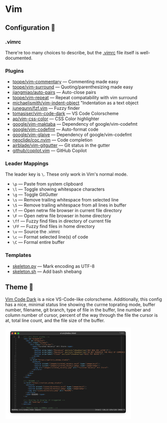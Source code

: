 # Vim
## Configuration 🧩
### .vimrc
There're too many choices to describe, but the [.vimrc](vimrc) file itself is well-documented.

### Plugins
- [tpope/vim-commentary](https://github.com/tpope/vim-commentary) — Commenting made easy
- [tpope/vim-surround](https://github.com/tpope/vim-surround) — Quoting/parenthesizing made easy
- [jiangmiao/auto-pairs](https://github.com/jiangmiao/auto-pairs) — Auto-close pairs
- [tpope/vim-repeat](https://github.com/tpope/vim-repeat) — Repeat compatability with vim surround
- [michaeljsmith/vim-indent-object](https://github.com/michaeljsmith/vim-indent-object)	"Indentation as a text object
- [junegunn/fzf.vim](https://github.com/junegunn/fzf.vim) — Fuzzy finder
- [tomasiser/vim-code-dark](https://github.com/tomasiser/vim-code-dark)	— VS Code Colorscheme
- [ap/vim-css-color](https://github.com/ap/vim-css-color) — CSS Color highlighter
- [google/vim-maktaba](https://github.com/google/vim-maktaba) — Dependency of google/vim-codefmt
- [google/vim-codefmt](https://github.com/google/vim-codefmt) — Auto-format code
- [google/vim-glaive](https://github.com/google/vim-glaive)	— Dependency of google/vim-codefmt
- [neoclide/coc.nvim](https://github.com/neoclide/coc.nvim) — Code completion
- [airblade/vim-gitgutter](https://github.com/airblade/vim-gitgutter) — Git status in the gutter
- [github/copilot.vim](https://github.com/github/copilot.vim) — GitHub Copilot

### Leader Mappings
The leader key is `\`. These only work in Vim's normal mode.
- `\p` — Paste from system clipboard
- `\l` — Toggle showing whitespace characters
- `\g` — Toggle GitGutter
- `\s` — Remove trailing whitespace from selected line
- `\S` — Remove trailing whitespace from all lines in buffer
- `\f` — Open netrw file browser in current file directory
- `\F` — Open netrw file browser in home directory
- `\ff` — Fuzzy find files in directory of current file
- `\FF` — Fuzzy find files in home directory
- `\v` — Source the .vimrc
- `\c` — Format selected line(s) of code
- `\C` — Formal entire buffer

### Templates
- [skeleton.py](templates/skeleton.py) — Mark encoding as UTF-8
- [skeleton.sh](templates/skeleton.sh) — Add bash shebang

## Theme 🎨
[Vim Code Dark](https://github.com/tomasiser/vim-code-dark) is a nice VS-Code-like colorscheme. Additionally, this config has a nice, minimal status line showing the currne toprating mode, buffer number, filename, git branch, type of file in the buffer, line number and column number of cursor, percent of the way through the file the cursor is at, total line count, and the file size of the buffer.

<img src="../assets/VimPreview.png" alt="Vim Preview" width="80%"/>
